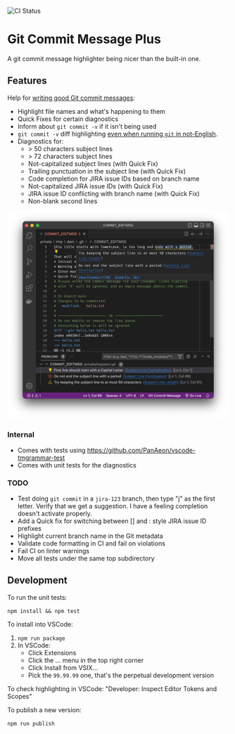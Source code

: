 ![CI Status](https://github.com/walles/git-commit-message-plus/actions/workflows/ci.yml/badge.svg?branch=main)

# Git Commit Message Plus

A git commit message highlighter being nicer than the built-in one.

## Features

Help for [writing good Git commit messages](https://cbea.ms/git-commit):

- Highlight file names and what's happening to them
- Quick Fixes for certain diagnostics
- Inform about `git commit -v` if it isn't being used
- `git commit -v` diff highlighting [even when running `git` in
  not-English](https://github.com/textmate/git.tmbundle/issues/60).
- Diagnostics for:
  - \> 50 characters subject lines
  - \> 72 characters subject lines
  - Not-capitalized subject lines (with Quick Fix)
  - Trailing punctuation in the subject line (with Quick Fix)
  - Code completion for JIRA issue IDs based on branch name
  - Not-capitalized JIRA issue IDs (with Quick Fix)
  - JIRA issue ID conflicting with branch name (with Quick Fix)
  - Non-blank second lines

<!-- FIXME: Add an animated demo here! -->

![Highlighted Git commit message](images/screenshot.png)

### Internal

- Comes with tests using <https://github.com/PanAeon/vscode-tmgrammar-test>
- Comes with unit tests for the diagnostics

### TODO

- Test doing `git commit` in a `jira-123` branch, then type "j" as the first
  letter. Verify that we get a suggestion. I have a feeling completion doesn't
  activate properly.
- Add a Quick fix for switching between [] and : style JIRA issue ID prefixes
- Highlight current branch name in the Git metadata
- Validate code formatting in CI and fail on violations
- Fail CI on linter warnings
- Move all tests under the same top subdirectory

## Development

To run the unit tests:

```
npm install && npm test
```

To install into VSCode:

1. `npm run package`
1. In VSCode:
   - Click Extensions
   - Click the ... menu in the top right corner
   - Click Install from VSIX...
   - Pick the `99.99.99` one, that's the perpetual development version

To check highlighting in VSCode: "Developer: Inspect Editor Tokens and Scopes"

To publish a new version:

```
npm run publish
```
